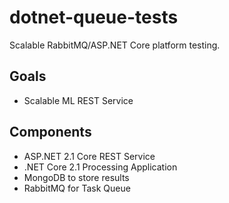 # dotnet-queue-tests
Scalable RabbitMQ/ASP.NET Core platform testing.

## Goals
* Scalable ML REST Service

## Components
* ASP.NET 2.1 Core REST Service
* .NET Core 2.1 Processing Application
* MongoDB to store results
* RabbitMQ for Task Queue
